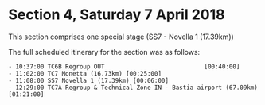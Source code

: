 # Section 4, Saturday 7 April 2018

This section comprises one special stage (SS7 - Novella 1 (17.39km))

The full scheduled itinerary for the section was as follows:

	- 10:37:00 TC6B Regroup OUT                            [00:40:00]
	- 11:02:00 TC7 Monetta (16.73km) [00:25:00]
	- 11:08:00 SS7 Novella 1 (17.39km) [00:06:00]
	- 12:29:00 TC7A Regroup & Technical Zone IN - Bastia airport (67.09km) [01:21:00]
